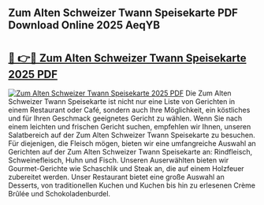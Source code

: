 ## Zum Alten Schweizer Twann Speisekarte PDF Download Online 2025 AeqYB

# <h2><a href="http://gc7p1e.nevu.top/?p=Zum+Alten+Schweizer+Twann+Speisekarte">🔗 👉🔴 Zum Alten Schweizer Twann Speisekarte 2025 PDF</a></h2>

[![Zum Alten Schweizer Twann Speisekarte 2025 PDF](https://i.imgur.com/dBaPXMq.png)](http://gc7p1e.nevu.top/?p=Zum+Alten+Schweizer+Twann+Speisekarte)
Die Zum Alten Schweizer Twann Speisekarte ist nicht nur eine Liste von Gerichten in einem Restaurant oder Café, sondern auch Ihre Möglichkeit, ein köstliches und für Ihren Geschmack geeignetes Gericht zu wählen. Wenn Sie nach einem leichten und frischen Gericht suchen, empfehlen wir Ihnen, unseren Salatbereich auf der Zum Alten Schweizer Twann Speisekarte zu besuchen. Für diejenigen, die Fleisch mögen, bieten wir eine umfangreiche Auswahl an Gerichten auf der Zum Alten Schweizer Twann Speisekarte an: Rindfleisch, Schweinefleisch, Huhn und Fisch. Unseren Auserwählten bieten wir Gourmet-Gerichte wie Schaschlik und Steak an, die auf einem Holzfeuer zubereitet werden. Unser Restaurant bietet eine große Auswahl an Desserts, von traditionellen Kuchen und Kuchen bis hin zu erlesenen Crème Brûlée und Schokoladenburdel.
